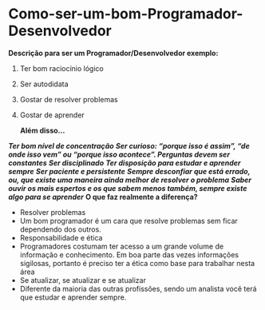 # Como-ser-um-bom-Programador-Desenvolvedor
**Descrição para ser um Programador/Desenvolvedor exemplo:**
1. Ter bom raciocínio lógico
2. Ser autodidata
3. Gostar de resolver problemas
4. Gostar de aprender

    **Além disso...**
    
 ***Ter bom nível de concentração***
 ***Ser curioso: “porque isso é assim”, “de onde isso vem” ou “porque isso acontece”. Perguntas devem ser constantes***
***Ser disciplinado***
***Ter disposição para estudar e aprender sempre***
***Ser paciente e persistente***
***Sempre desconfiar que está errado, ou, que existe uma maneira ainda melhor de resolver o problema***
***Saber ouvir os mais espertos e os que sabem menos também, sempre existe algo para se aprender***
  **O que faz realmente a diferença?**
- Resolver problemas
- Um bom programador é um cara que resolve problemas sem ficar dependendo dos outros. 
- Responsabilidade e ética
- Programadores costumam ter acesso a um grande volume de informação e conhecimento. Em boa parte das vezes informações sigilosas, portanto é preciso ter a ética como   base para trabalhar nesta área
- Se atualizar, se atualizar e se atualizar
- Diferente da maioria das outras profissões, sendo um analista você terá que estudar e aprender sempre.
